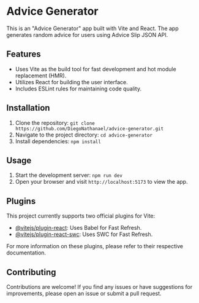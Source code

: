 # Advice Generator

This is an "Advice Generator" app built with Vite and React. The app generates random advice for users using Advice Slip JSON API.

## Features

- Uses Vite as the build tool for fast development and hot module replacement (HMR).
- Utilizes React for building the user interface.
- Includes ESLint rules for maintaining code quality.

## Installation

1. Clone the repository: `git clone https://github.com/DiegoNathanael/advice-generator.git`
2. Navigate to the project directory: `cd advice-generator`
3. Install dependencies: `npm install`

## Usage

1. Start the development server: `npm run dev`
2. Open your browser and visit `http://localhost:5173` to view the app.

## Plugins

This project currently supports two official plugins for Vite:

- [@vitejs/plugin-react](https://github.com/vitejs/vite-plugin-react/blob/main/packages/plugin-react/README.md): Uses Babel for Fast Refresh.
- [@vitejs/plugin-react-swc](https://github.com/vitejs/vite-plugin-react-swc): Uses SWC for Fast Refresh.

For more information on these plugins, please refer to their respective documentation.

## Contributing

Contributions are welcome! If you find any issues or have suggestions for improvements, please open an issue or submit a pull request.

